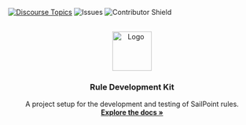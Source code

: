 [![Discourse Topics][discourse-shield]][discourse-url]
![Issues][issues-shield]
![Contributor Shield][contributor-shield]

[discourse-shield]: https://img.shields.io/discourse/topics?label=Discuss%20This%20Tool&server=https%3A%2F%2Fdeveloper.sailpoint.com%2Fdiscuss
[discourse-url]: https://developer.sailpoint.com/discuss/tag/rules
[issues-shield]:https://img.shields.io/github/issues/sailpoint-oss/rule-development-kit?label=Issues
[contributor-shield]:https://img.shields.io/github/contributors/sailpoint-oss/rule-development-kit?label=Contributors


[product-screenshot]: ./assets/images/intellij.png

<!-- PROJECT LOGO -->
<br />
<div align="center">
  <a href="https://github.com/othneildrew/Best-README-Template">
    <img src="https://avatars.githubusercontent.com/u/63106368?s=200&v=4" alt="Logo" width="80" height="80">
  </a>

  <h3 align="center">Rule Development Kit</h3>

  <p align="center">
    A project setup for the development and testing of SailPoint rules.
    <br />
    <a href="https://developer.sailpoint.com/idn/tools/rule-development-kit"><strong>Explore the docs »</strong></a>
    <br />
    <br />
    <!-- <a href="https://github.com/sailpoint/repo-template">View Demo</a>
    ·
    <a href="https://github.com/sailpoint-oss/repo-template/issues">Report Bug</a>
    ·
    <a href="https://github.com/sailpoint-oss/repo-template/issueschoose">Request Feature</a> -->
  </p>
</div>